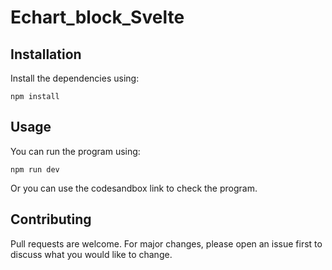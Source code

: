 # Echart_block_Svelte

## Installation

Install the dependencies using:

```console
npm install
```

## Usage

You can run the program using:

```console
npm run dev
```

Or you can use the codesandbox link to check the program.

## Contributing

Pull requests are welcome. For major changes, please open an issue first to discuss what you would like to change.
